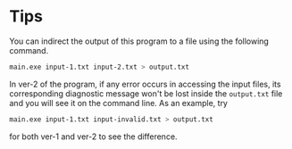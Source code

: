 # Tips

You can indirect the output of this program to a file using the following command.

```bash
main.exe input-1.txt input-2.txt > output.txt
```

 In ver-2 of the program, if any error occurs in accessing the input files, its corresponding diagnostic message won't be lost inside the `output.txt` file and you will see it on the command line. As an example, try

```bash
main.exe input-1.txt input-invalid.txt > output.txt
```

for both ver-1 and ver-2 to see the difference.